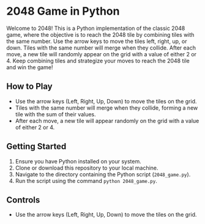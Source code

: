 # 2048 Game in Python

Welcome to 2048! This is a Python implementation of the classic 2048 game, where the objective is to reach the 2048 tile by combining tiles with the same number. Use the arrow keys to move the tiles left, right, up, or down. Tiles with the same number will merge when they collide. After each move, a new tile will randomly appear on the grid with a value of either 2 or 4. Keep combining tiles and strategize your moves to reach the 2048 tile and win the game!

## How to Play
- Use the arrow keys (Left, Right, Up, Down) to move the tiles on the grid.
- Tiles with the same number will merge when they collide, forming a new tile with the sum of their values.
- After each move, a new tile will appear randomly on the grid with a value of either 2 or 4.

## Getting Started
1. Ensure you have Python installed on your system.
2. Clone or download this repository to your local machine.
3. Navigate to the directory containing the Python script (`2048_game.py`).
4. Run the script using the command `python 2048_game.py`.


## Controls
- Use the arrow keys (Left, Right, Up, Down) to move the tiles on the grid.


